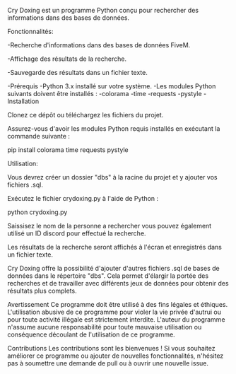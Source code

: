 Cry Doxing est un programme Python conçu pour rechercher des informations dans des bases de données.

Fonctionnalités:

-Recherche d'informations dans des bases de données FiveM.

-Affichage des résultats de la recherche.

-Sauvegarde des résultats dans un fichier texte.




-Prérequis
-Python 3.x installé sur votre système.
-Les modules Python suivants doivent être installés :
-colorama
-time
-requests
-pystyle
-Installation

Clonez ce dépôt ou téléchargez les fichiers du projet.

Assurez-vous d'avoir les modules Python requis installés en exécutant la commande suivante :

pip install colorama time requests pystyle

Utilisation:

Vous devrez créer un dossier "dbs" à la racine du projet et y ajouter vos fichiers .sql.

Exécutez le fichier crydoxing.py à l'aide de Python :

python crydoxing.py

Saissisez le nom de la personne a rechercher vous pouvez également utilisé un ID discord pour effectué la recherche.

Les résultats de la recherche seront affichés à l'écran et enregistrés dans un fichier texte.

Cry Doxing offre la possibilité d'ajouter d'autres fichiers .sql de bases de données dans le répertoire "dbs". Cela permet d'élargir la portée des recherches et de travailler avec différents jeux de données pour obtenir des résultats plus complets.

Avertissement
Ce programme doit être utilisé à des fins légales et éthiques. L'utilisation abusive de ce programme pour violer la vie privée d'autrui ou pour toute activité illégale est strictement interdite. L'auteur du programme n'assume aucune responsabilité pour toute mauvaise utilisation ou conséquence découlant de l'utilisation de ce programme.

Contributions
Les contributions sont les bienvenues ! Si vous souhaitez améliorer ce programme ou ajouter de nouvelles fonctionnalités, n'hésitez pas à soumettre une demande de pull ou à ouvrir une nouvelle issue.
